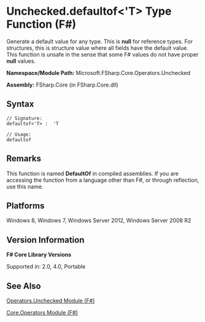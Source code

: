 # Unchecked.defaultof<'T> Type Function (F#)

Generate a default value for any type. This is **null** for reference types. For structures, this is structure value where all fields have the default value. This function is unsafe in the sense that some F# values do not have proper **null** values.

**Namespace/Module Path:** Microsoft.FSharp.Core.Operators.Unchecked

**Assembly:** FSharp.Core (in FSharp.Core.dll)


## Syntax

```
// Signature:
defaultof<'T> :  'T

// Usage:
defaultof
```

## Remarks
This function is named **DefaultOf** in compiled assemblies. If you are accessing the function from a language other than F#, or through reflection, use this name.


## Platforms
Windows 8, Windows 7, Windows Server 2012, Windows Server 2008 R2


## Version Information
**F# Core Library Versions**

Supported in: 2.0, 4.0, Portable




## See Also
[Operators.Unchecked Module &#40;F&#35;&#41;](Operators.Unchecked+Module+%28FSharp%29.md)

[Core.Operators Module &#40;F&#35;&#41;](Core.Operators+Module+%28FSharp%29.md)

